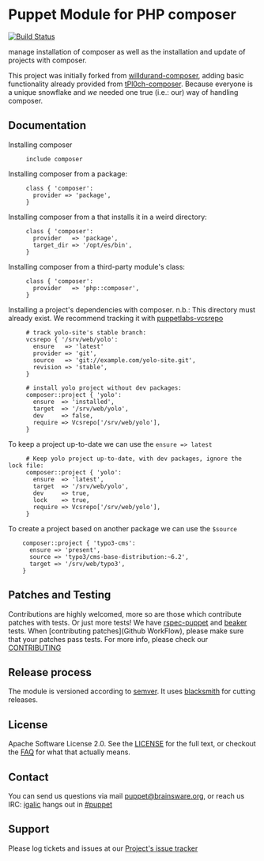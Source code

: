 # Puppet Module for PHP composer

[![Build Status](https://api.travis-ci.org/Brainsware/puppet-composer.png?branch=master)](https://travis-ci.org/Brainsware/puppet-composer)

manage installation of composer as well as the installation and update of
projects with composer.

This project was initially forked from
[willdurand-composer](https://github.com/willdurand/puppet-composer), adding
basic functionality already provided from
[tPl0ch-composer](https://github.com/tPl0ch/puppet-composer). Because everyone
is a unique snowflake and *we* needed one true (i.e.: our) way of handling
composer.


## Documentation

Installing composer

```puppet
     include composer
```

Installing composer from a package:

```puppet
     class { 'composer':
       provider => 'package',
     }
```

Installing composer from a that installs it in a weird directory:

```puppet
     class { 'composer':
       provider   => 'package',
       target_dir => '/opt/es/bin',
     }
```

Installing composer from a third-party module's class:

```puppet
     class { 'composer':
       provider   => 'php::composer',
     }
```

Installing a project's dependencies with composer. n.b.: This directory must
already exist. We recommend tracking it with
[puppetlabs-vcsrepo](http://forge.puppetlabs.com/puppetlabs/vcsrepo)

```puppet
     # track yolo-site's stable branch:
     vcsrepo { '/srv/web/yolo':
       ensure   => 'latest'
       provider => 'git',
       source   => 'git://example.com/yolo-site.git',
       revision => 'stable',
     }

     # install yolo project without dev packages:
     composer::project { 'yolo':
       ensure  => 'installed',
       target  => '/srv/web/yolo',
       dev     => false,
       require => Vcsrepo['/srv/web/yolo'],
     }
```

To keep a project up-to-date we can use the `ensure => latest`

```puppet
     # Keep yolo project up-to-date, with dev packages, ignore the lock file:
     composer::project { 'yolo':
       ensure  => 'latest',
       target  => '/srv/web/yolo',
       dev     => true,
       lock    => true,
       require => Vcsrepo['/srv/web/yolo'],
     }
```

To create a project based on another package we can use the `$source`

```puppet
    composer::project { 'typo3-cms':
      ensure => 'present',
      source => 'typo3/cms-base-distribution:~6.2',
      target => '/srv/web/typo3',
    }
```

## Patches and Testing

Contributions are highly welcomed, more so are those which contribute patches
with tests. Or just more tests! We have
[rspec-puppet](http://rspec-puppet.com/) and
[beaker](https://github.com/puppetlabs/beaker) tests. When [contributing
patches](Github WorkFlow), please make sure that your patches pass tests. For
more info, please check our [CONTRIBUTING](./CONTRIBUTING.md)


## Release process

The module is versioned according to [semver](http://semver.org/). It uses
[blacksmith](https://github.com/maestrodev/puppet-blacksmith) for cutting
releases.


License
-------

Apache Software License 2.0. See the [LICENSE](./LICENSE) for the full text, or
checkout the [FAQ](https://www.apache.org/foundation/license-faq.html) for what
that actually means.


Contact
-------

You can send us questions via mail
[puppet@brainsware.org](puppet@brainsware.org), or reach us IRC:
[igalic](https://github.com/igalic) hangs out in
[#puppet](irc://freenode.org/#puppet)

Support
-------

Please log tickets and issues at our [Project's issue
tracker](https://github.com/Brainsware/puppet-composer/issues)
